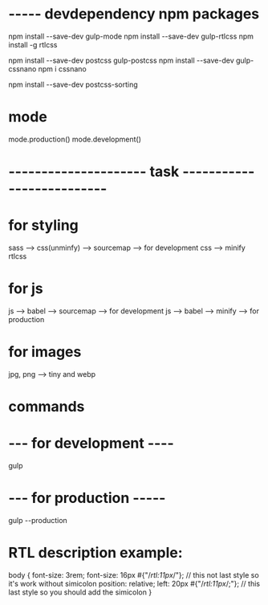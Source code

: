 

# ----- devdependency npm packages
npm install --save-dev gulp-mode
npm install --save-dev gulp-rtlcss
npm install -g rtlcss

npm install --save-dev postcss gulp-postcss
npm install --save-dev gulp-cssnano
npm i cssnano

npm install --save-dev postcss-sorting



# mode
 mode.production()
 mode.development()


 # --------------------- task --------------------------

 # for styling
  sass --> css(unminfy) --> sourcemap --> for development
  css --> minify
  rtlcss


 # for js
  js --> babel --> sourcemap --> for development
  js --> babel --> minify --> for production


 # for images
  jpg, png --> tiny and webp



 # commands

 # --- for development ----
 gulp

 # --- for production -----
 gulp --production




 # RTL description example:
 body {
    font-size: 3rem;
    font-size: 16px #{"/*rtl:11px*/"}; // this not last style so it's work without simicolon
    position: relative;
    left: 20px #{"/*rtl:11px*/;"}; // this last style so you should add the simicolon
}





 

  

